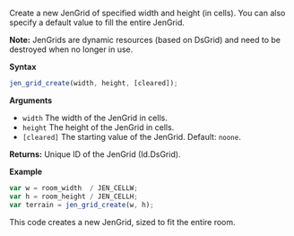 Create a new JenGrid of specified width and height (in cells). You can also specify a default value to fill the entire JenGrid.

**Note:** JenGrids are dynamic resources (based on DsGrid) and need to be destroyed when no longer in use.

**Syntax**
```js
jen_grid_create(width, height, [cleared]);
```

**Arguments**
- `width` The width of the JenGrid in cells.
- `height` The height of the JenGrid in cells.
- `[cleared]` The starting value of the JenGrid. Default: `noone`.

**Returns:** Unique ID of the JenGrid (Id.DsGrid).

**Example**
```js
var w = room_width  / JEN_CELLW;
var h = room_height / JEN_CELLH;
var terrain = jen_grid_create(w, h);
```

This code creates a new JenGrid, sized to fit the entire room.